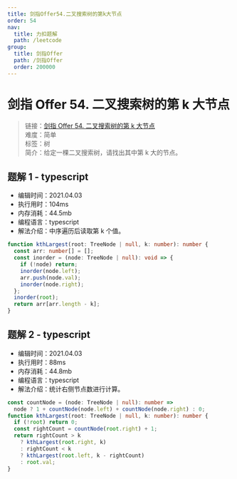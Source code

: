 ```yaml
---
title: 剑指Offer54.二叉搜索树的第k大节点
order: 54
nav:
  title: 力扣题解
  path: /leetcode
group:
  title: 剑指Offer
  path: /剑指Offer
  order: 200000
---
```


# 剑指 Offer 54. 二叉搜索树的第 k 大节点

> 链接：[剑指 Offer 54. 二叉搜索树的第 k 大节点](https://leetcode-cn.com/problems/er-cha-sou-suo-shu-de-di-kda-jie-dian-lcof/)  
> 难度：简单  
> 标签：树  
> 简介：给定一棵二叉搜索树，请找出其中第 k 大的节点。

## 题解 1 - typescript

- 编辑时间：2021.04.03
- 执行用时：104ms
- 内存消耗：44.5mb
- 编程语言：typescript
- 解法介绍：中序遍历后读取第 k 个值。

```typescript
function kthLargest(root: TreeNode | null, k: number): number {
  const arr: number[] = [];
  const inorder = (node: TreeNode | null): void => {
    if (!node) return;
    inorder(node.left);
    arr.push(node.val);
    inorder(node.right);
  };
  inorder(root);
  return arr[arr.length - k];
}
```

## 题解 2 - typescript

- 编辑时间：2021.04.03
- 执行用时：88ms
- 内存消耗：44.8mb
- 编程语言：typescript
- 解法介绍：统计右侧节点数进行计算。

```typescript
const countNode = (node: TreeNode | null): number =>
  node ? 1 + countNode(node.left) + countNode(node.right) : 0;
function kthLargest(root: TreeNode | null, k: number): number {
  if (!root) return 0;
  const rightCount = countNode(root.right) + 1;
  return rightCount > k
    ? kthLargest(root.right, k)
    : rightCount < k
    ? kthLargest(root.left, k - rightCount)
    : root.val;
}
```
